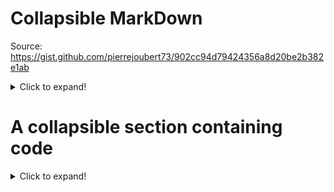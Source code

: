 # Collapsible MarkDown
Source: https://gist.github.com/pierrejoubert73/902cc94d79424356a8d20be2b382e1ab

<details>
  <summary>Click to expand!</summary>

  ## Heading
  1. A numbered
  2. list
     * With some
     * Sub bullets
</details>

# A collapsible section containing code
<details>
  <summary>Click to expand!</summary>

  ```javascript
    function whatIsLove() {
      console.log('Baby Don't hurt me. Don't hurt me');
      return 'No more';
    }
  ```
</details>

